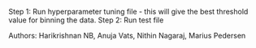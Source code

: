 Step 1: Run hyperparameter tuning file - this will give the best threshold value for binning the data.
Step 2: Run test file

Authors: Harikrishnan NB, Anuja Vats, Nithin Nagaraj, Marius Pedersen
